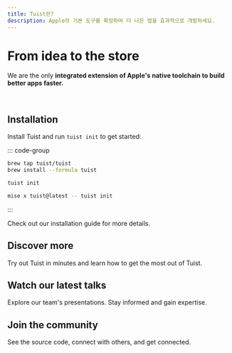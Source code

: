```yaml
---
title: Tuist란?
description: Apple의 기본 도구를 확장하여 더 나은 앱을 효과적으로 개발하세요.
---
```


<script setup>
import VPFeatures from "vitepress/dist/client/theme-default/components/VPFeatures.vue"
</script>

# From idea to the store

We are the only **integrated extension of Apple's native toolchain to build better apps faster.**

<br/>

<HomeCards>
    <HomeCard icon="📝"
        title="Generated projects"
        details="A Swift-based DSL to make Xcode projects more managleable and scalable."
        linkText="Create or migrate project"
        link="/guides/develop/projects"/>
    <HomeCard icon="📦"
        title="Cache"
        details="Get faster compilations by skipping compilation with cached binaries."
        linkText="Speed up compilations"
        link="/guides/develop/cache"/>
    <HomeCard
        icon="✅"
        title="Selective testing"
        details="Skip test targets when the dependent-upon code hasn't changed."
        linkText="Speed up test runs"
        link="/guides/develop/selective-testing"/>
    <HomeCard
        icon="📱"
        title="Previews"
        details="Share previews of your app with a URL that launches the app on a click."
        linkText="Share your apps"
        link="/guides/share/previews"/>
    <HomeCard
        icon="📦"
        title="Registry"
        details="Cut down the size of your resolved packages and the resolution time. From minutes to seconds."
        linkText="Speed up package resolution"
        link="/guides/share/previews"/>
    <HomeCard
        icon="📊"
        title="Insights"
        details="Get project insights to maintain a productive developer environment."
        linkText="Track project health"
        link="/guides/develop/insights"/>
</HomeCards>

## Installation

Install Tuist and run `tuist init` to get started:

::: code-group

```bash [Homebrew]
brew tap tuist/tuist
brew install --formula tuist

tuist init
```

```bash [Mise]
mise x tuist@latest -- tuist init
```

:::

Check out our <LocalizedLink href="/guides/quick-start/install-tuist">installation guide</LocalizedLink> for more details.

## Discover more

Try out Tuist in minutes and learn how to get the most out of Tuist.

<HomeCards type="carousel">
    <HomeCard icon="⚙️"
        title="Examples"
        details="Check out examples of generated Xcode projects."
        linkText="Show me examples"
        link="/references/examples/app_with_airship_sdk"/>
    <HomeCard
        icon="🌈"
        title="awesome-tuist"
        details="A community-driven collection of Tuist related blog posts, tasks, projects, and more."
        linkText="Show me the awesomeness"
        link="https://github.com/tuist/awesome-tuist"/>
    <HomeCard
        icon="📚"
        title="Handbook"
        details="Learn more about the open company behind Tuist."
        linkText="Read the hadnbook"
        link="https://handbook.tuist.dev"/>
</HomeCards>

## Watch our latest talks

Explore our team's presentations. Stay informed and gain expertise.

<HomeVideos :videos="[['Tuist Registry Walkthrough', '2bd2deb4-1897-4c5b-9de6-37c8acd16fb0'],['Running latest Tuist Previews', '6872527d-4225-469d-9b89-2ec562c37603'], ['Inspect implicit imports to make Xcode more reliable and its builds more deterministic', '88696ce1-aa08-48e8-b410-bc7a57726d67'], ['Clean Xcode builds with binary XCFrameworks from Tuist Cloud', '3a15bae1-a0b2-4c6e-97f2-f78457d87099']]"/>

## Join the community

See the source code, connect with others, and get connected.

<HomeCommunity>
    <HomeCommunityItem title="Forum" description="Interact with other community members in a synchronous manner" href="https://community.tuist.dev">
        <template v-slot:logo></template>
    </HomeCommunityItem>
    <HomeCommunityItem title="Slack" description="Interact with other community members in a synchronous manner" href="https://slack.tuist.io/">
        <template v-slot:logo></template>
    </HomeCommunityItem>
    <HomeCommunityItem title="Videos" description="Watch talks from the Tuist team and the community" href="https://videos.tuist.dev/">
        <template v-slot:logo></template>
    </HomeCommunityItem>
    <HomeCommunityItem title="GitHub" description="Check out our contributions to open source" href="https://github.com/tuist">
        <template v-slot:logo></template>
    </HomeCommunityItem>
    <HomeCommunityItem title="Bluesky" description="Follow us on Bluesky to stay up to date with our work" href="https://bsky.app/profile/tuist.dev">
        <template v-slot:logo></template>
    </HomeCommunityItem>
    <HomeCommunityItem title="Mastodon" description="Follow us on Bluesky to stay up to date with our work" href="https://fosstodon.org/@tuist">
        <template v-slot:logo></template>
    </HomeCommunityItem>
    <HomeCommunityItem title="LinkedIn" description="Follow Tuist on LinkedIn for news and updates" href="https://www.linkedin.com/company/tuistio">
        <template v-slot:logo></template>
    </HomeCommunityItem>
    <HomeCommunityItem title="Reddit" description="Get the latest updates on r/tuist" href="https://www.reddit.com/r/tuist/">
        <template v-slot:logo></template>
    </HomeCommunityItem>
</HomeCommunity>
